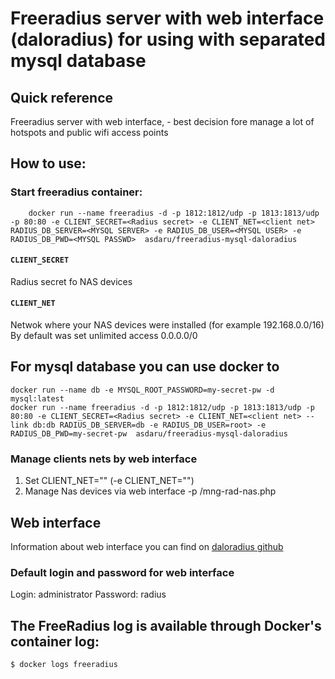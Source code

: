 # Freeradius server with web interface (daloradius) for using with separated mysql database



## Quick reference
Freeradius server with web interface, - best decision fore manage a lot of hotspots and public wifi access points

## How to use:
### Start freeradius container:
```console
	docker run --name freeradius -d -p 1812:1812/udp -p 1813:1813/udp -p 80:80 -e CLIENT_SECRET=<Radius secret> -e CLIENT_NET=<client net> RADIUS_DB_SERVER=<MYSQL SERVER> -e RADIUS_DB_USER=<MYSQL USER> -e RADIUS_DB_PWD=<MYSQL PASSWD>  asdaru/freeradius-mysql-daloradius
```
#### `CLIENT_SECRET`
Radius secret fo NAS devices
#### `CLIENT_NET`
Netwok where your NAS devices were installed (for example 192.168.0.0/16)
By default was set unlimited access 0.0.0.0/0

## For mysql database you can use docker to
```
docker run --name db -e MYSQL_ROOT_PASSWORD=my-secret-pw -d mysql:latest
docker run --name freeradius -d -p 1812:1812/udp -p 1813:1813/udp -p 80:80 -e CLIENT_SECRET=<Radius secret> -e CLIENT_NET=<client net> --link db:db RADIUS_DB_SERVER=db -e RADIUS_DB_USER=root> -e RADIUS_DB_PWD=my-secret-pw  asdaru/freeradius-mysql-daloradius
```


### Manage clients nets by web interface
1. Set CLIENT_NET="" (-e CLIENT_NET="")
2. Manage Nas devices via web interface -p <addr servers where container run>/mng-rad-nas.php 
 
## Web interface
Information about web interface you can find on [daloradius github](https://github.com/lirantal/daloradius)
### Default login and password for web interface
Login: administrator
Password: radius   

## The FreeRadius log is available through Docker's container log:
```console
$ docker logs freeradius
```

